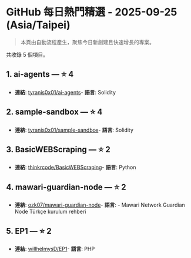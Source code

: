 # GitHub 每日熱門精選 - 2025-09-25 (Asia/Taipei)

> 本頁由自動流程產生，聚焦今日新創建且快速增長的專案。

共收錄 5 個項目。

## 1. ai-agents — ⭐ 4

- **連結**: [tyranis0x01/ai-agents](https://github.com/tyranis0x01/ai-agents)- **語言**: Solidity


## 2. sample-sandbox — ⭐ 4

- **連結**: [tyranis0x01/sample-sandbox](https://github.com/tyranis0x01/sample-sandbox)- **語言**: Solidity


## 3. BasicWEBScraping — ⭐ 2

- **連結**: [thinkrcode/BasicWEBScraping](https://github.com/thinkrcode/BasicWEBScraping)- **語言**: Python


## 4. mawari-guardian-node — ⭐ 2

- **連結**: [ozk07/mawari-guardian-node](https://github.com/ozk07/mawari-guardian-node)- **語言**: -
Mawari Network Guardian Node Türkçe kurulum rehberi

## 5. EP1 — ⭐ 2

- **連結**: [willhelmysD/EP1](https://github.com/willhelmysD/EP1)- **語言**: PHP



